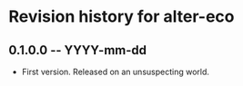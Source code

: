 # Revision history for alter-eco

## 0.1.0.0 -- YYYY-mm-dd

* First version. Released on an unsuspecting world.
